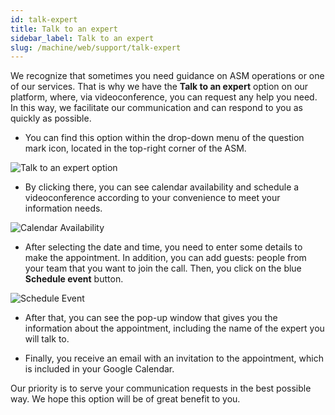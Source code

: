 ```yaml
---
id: talk-expert
title: Talk to an expert
sidebar_label: Talk to an expert
slug: /machine/web/support/talk-expert
---
```


We recognize that sometimes you need
guidance on ASM operations or one of
our services.
That is why we have the **Talk to an expert**
option on our platform, where, via
videoconference, you can request
any help you need.
In this way, we facilitate our communication
and can respond to you as quickly as possible.

- You can find this option within the
  drop-down menu of the question mark
  icon, located in the top-right
  corner of the ASM.

![Talk to an expert option](https://res.cloudinary.com/fluid-attacks/image/upload/v1643913866/docs/web/organizations/support/support_drop_down_menu.png)

- By clicking there, you can see
  calendar availability and schedule a
  videoconference according to your
  convenience to meet your information needs.

![Calendar Availability](https://res.cloudinary.com/fluid-attacks/image/upload/v1643913866/docs/web/organizations/support/support_schedule_calendar.png)

- After selecting the date and
  time, you need to enter some details
  to make the appointment.
  In addition, you can add guests: people
  from your team that you want to
  join the call.
  Then, you click on the blue
  **Schedule event** button.

![Schedule Event](https://res.cloudinary.com/fluid-attacks/image/upload/v1643913866/docs/web/organizations/support/support_schedule_event.png)

- After that, you can see the
  pop-up window that gives you the
  information about the appointment,
  including the name of the expert
  you will talk to.

- Finally, you receive an email with
  an invitation to the appointment,
  which is included in your Google Calendar.

Our priority is to serve your
communication requests in the
best possible way.
We hope this option will be
of great benefit to you.
